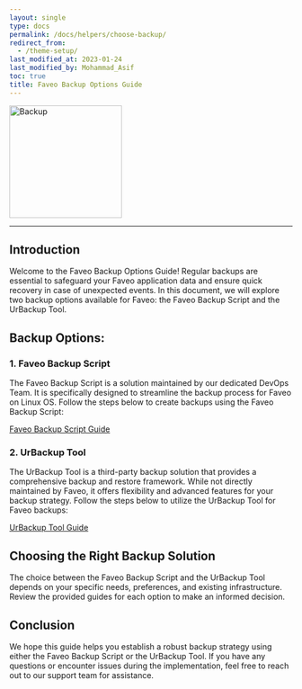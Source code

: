 ```yaml
---
layout: single
type: docs
permalink: /docs/helpers/choose-backup/
redirect_from:
  - /theme-setup/
last_modified_at: 2023-01-24
last_modified_by: Mohammad_Asif
toc: true
title: Faveo Backup Options Guide
---
```


<img alt="Backup" src="https://elements-cover-images-0.imgix.net/2cc7c062-05fc-4439-8ae6-ac0d24de3012?auto=compress&h=630&w=1200&fit=crop&crop=edges&fm=jpeg&s=c05e58b0049ca74ae7cbd8af367ea244" width="200" />

---

## Introduction

Welcome to the Faveo Backup Options Guide! Regular backups are essential to safeguard your Faveo application data and ensure quick recovery in case of unexpected events. In this document, we will explore two backup options available for Faveo: the Faveo Backup Script and the UrBackup Tool.


## Backup Options:

### 1. Faveo Backup Script

The Faveo Backup Script is a solution maintained by our dedicated DevOps Team. It is specifically designed to streamline the backup process for Faveo on Linux OS. Follow the steps below to create backups using the Faveo Backup Script:

[Faveo Backup Script Guide](/docs/installation/providers/enterprise/backup-script)


### 2. UrBackup Tool

The UrBackup Tool is a third-party backup solution that provides a comprehensive backup and restore framework. While not directly maintained by Faveo, it offers flexibility and advanced features for your backup strategy. Follow the steps below to utilize the UrBackup Tool for Faveo backups:

[UrBackup Tool Guide](/docs/installation/providers/enterprise/backup-tool)


## Choosing the Right Backup Solution

The choice between the Faveo Backup Script and the UrBackup Tool depends on your specific needs, preferences, and existing infrastructure. Review the provided guides for each option to make an informed decision.

## Conclusion

We hope this guide helps you establish a robust backup strategy using either the Faveo Backup Script or the UrBackup Tool. If you have any questions or encounter issues during the implementation, feel free to reach out to our support team for assistance.